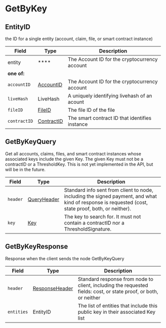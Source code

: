 # GetByKey

## EntityID

the ID for a single entity (account, claim, file, or smart contract instance)

| Field        | Type                                                             | Description                                    |
| ------------ | ---------------------------------------------------------------- | ---------------------------------------------- |
| entity       | \*\*\*\*                                                         | The Account ID for the cryptocurrency account  |
| **one of:**  |                                                                  |                                                |
| `accountID`  | [AccountID](../../../docs/hedera-api/basic-types/accountid.md)   | The Account ID for the cryptocurrency account  |
| `liveHash`   | LiveHash                                                         | A uniquely identifying livehash of an acount   |
| `fileID`     | [FileID](../../../docs/hedera-api/basic-types/fileid.md)         | The file ID of the file                        |
| `contractID` | [ContractID](../../../docs/hedera-api/basic-types/contractid.md) | The smart contract ID that identifies instance |

## GetByKeyQuery

Get all accounts, claims, files, and smart contract instances whose associated keys include the given Key. The given Key must not be a contractID or a ThresholdKey. This is not yet implemented in the API, but will be in the future.

| Field    | Type                                               | Description                                                                                                                                         |
| -------- | -------------------------------------------------- | --------------------------------------------------------------------------------------------------------------------------------------------------- |
| `header` | [QueryHeader](queryheader.md)                      | Standard info sent from client to node, including the signed payment, and what kind of response is requested (cost, state proof, both, or neither). |
| `key`    | [Key](../../../docs/hedera-api/basic-types/key.md) | The key to search for. It must not contain a contractID nor a ThresholdSignature.                                                                   |

## GetByKeyResponse

Response when the client sends the node GetByKeyQuery

| Field      | Type                                                           | Description                                                                                                      |
| ---------- | -------------------------------------------------------------- | ---------------------------------------------------------------------------------------------------------------- |
| `header`   | [ResponseHeader](../cryptocurrency-accounts/responseheader.md) | Standard response from node to client, including the requested fields: cost, or state proof, or both, or neither |
| `entities` | EntityID                                                       | The list of entities that include this public key in their associated Key list                                   |

